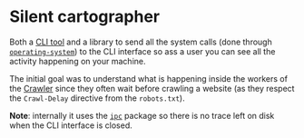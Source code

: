 # Silent cartographer

Both a [CLI tool](https://github.com/innmind/silentcartographer/) and a library to send all the system calls (done through [`operating-system`](https://github.com/innmind/operatingsystem)) to the CLI interface so ass a user you can see all the activity happening on your machine.

The initial goal was to understand what is happening inside the workers of the [Crawler](../applications/crawler.md) since they often wait before crawling a website (as they respect the `Crawl-Delay` directive from the `robots.txt`).

**Note**: internally it uses the [`ipc`](https://github.com/innmind/ipc/) package so there is no trace left on disk when the CLI interface is closed.
